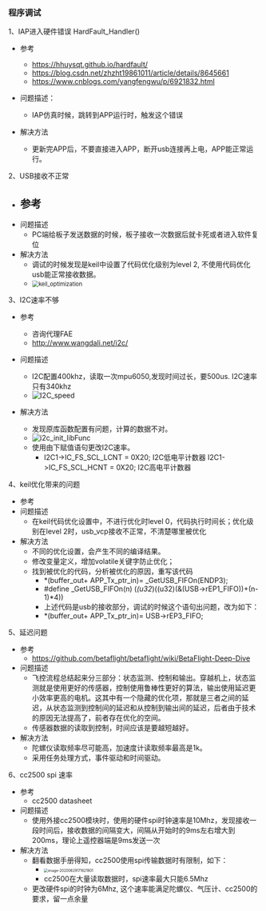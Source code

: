 ### 程序调试

1、IAP进入硬件错误 HardFault_Handler()

- 参考
  - https://hhuysqt.github.io/hardfault/
  - https://blog.csdn.net/zhzht19861011/article/details/8645661
  - https://www.cnblogs.com/yangfengwu/p/6921832.html

- 问题描述：
  - IAP仿真时候，跳转到APP运行时，触发这个错误

- 解决方法
  - 更新完APP后，不要直接进入APP，断开usb连接再上电，APP能正常运行。



2、USB接收不正常

- 参考
  - 
- 问题描述
  - PC端给板子发送数据的时候，板子接收一次数据后就卡死或者进入软件复位
- 解决方法
  - 调试的时候发现是keil中设置了代码优化级别为level 2, 不使用代码优化usb能正常接收数据。
  - <img src="E:\work\LiteSiver_feature\docs\plan\keil_optimization.png" alt="keil_optimization" style="zoom: 80%;" />



3、I2C速率不够

- 参考
  - 咨询代理FAE
  - http://www.wangdali.net/i2c/

- 问题描述
  - I2C配置400khz，读取一次mpu6050,发现时间过长，要500us. I2C速率只有340khz
  - ![I2C_speed](E:\work\LiteSiver_feature\docs\plan\I2C_speed.png)

- 解决方法
  - 发现原库函数配置有问题，计算的数据不对。
  - ![i2c_init_libFunc](E:\work\LiteSiver_feature\docs\plan\i2c_init_libFunc.png)
  - 使用由下赋值语句更改I2C速率。
    - I2C1->IC_FS_SCL_LCNT = 0X20;    I2C低电平计数器
      I2C1->IC_FS_SCL_HCNT = 0X20;    I2C高电平计数器



4、keil优化带来的问题

- 参考
- 问题描述
  - 在keil代码优化设置中，不进行优化时level 0，代码执行时间长；优化级别在level 2时，usb_vcp接收不正常，不清楚哪里被优化
- 解决方法
  - 不同的优化设置，会产生不同的编译结果。
  - 修改变量定义，增加volatile关键字防止优化；
  - 找到被优化的代码，分析被优化的原因，重写该代码
    - *(buffer_out+ APP_Tx_ptr_in)= _GetUSB_FIFOn(ENDP3);
    - #define _GetUSB_FIFOn(n)  	            (*(u32*)((u32)(&(USB->rEP1_FIFO))+(n-1)*4))
    - 上述代码是usb的接收部分，调试的时候这个语句出问题，改为如下：
    - *(buffer_out+ APP_Tx_ptr_in)= USB->rEP3_FIFO;



5、延迟问题

- 参考
  - https://github.com/betaflight/betaflight/wiki/BetaFlight-Deep-Dive
- 问题描述
  - 飞控流程总结起来分三部分：状态监测、控制和输出。穿越机上，状态监测就是使用更好的传感器，控制使用鲁棒性更好的算法，输出使用延迟更小效率更高的电机。这其中有一个隐藏的优化项，那就是三者之间的延迟，从状态监测到控制间的延迟和从控制到输出间的延迟，后者由于技术的原因无法提高了，前者存在优化的空间。
  - 传感器数据的读取到控制，时间应该是要越短越好。
- 解决方法
  - 陀螺仪读取频率尽可能高，加速度计读取频率最高是1k。
  - 采用任务处理方式，事件驱动和时间驱动。



6、cc2500 spi 速率

- 参考
  - cc2500 datasheet
- 问题描述
  - 使用外接cc2500模块时，使用的硬件spi时钟速率是10Mhz，发现接收一段时间后，接收数据的间隔变大，间隔从开始时的9ms左右增大到200ms，理论上遥控器端是9ms发送一次
- 解决方法
  - 翻看数据手册得知，cc2500使用spi传输数据时有限制，如下：
    - <img src="https://i.loli.net/2020/06/29/HhtulOLRUfc48CM.png" alt="image-20200629171621901" style="zoom:50%;" />
    - cc2500在大量读取数据时，spi速率最大只能6.5Mhz
  - 更改硬件spi的时钟为6Mhz, 这个速率能满足陀螺仪、气压计、cc2500的要求，留一点余量